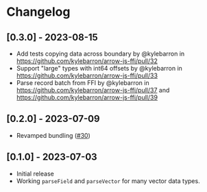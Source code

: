 # Changelog

## [0.3.0] - 2023-08-15

- Add tests copying data across boundary by @kylebarron in https://github.com/kylebarron/arrow-js-ffi/pull/32
- Support "large" types with int64 offsets by @kylebarron in https://github.com/kylebarron/arrow-js-ffi/pull/33
- Parse record batch from FFI by @kylebarron in https://github.com/kylebarron/arrow-js-ffi/pull/37 and https://github.com/kylebarron/arrow-js-ffi/pull/39

## [0.2.0] - 2023-07-09

- Revamped bundling ([#30](https://github.com/kylebarron/arrow-js-ffi/pull/30))

## [0.1.0] - 2023-07-03

- Initial release
- Working `parseField` and `parseVector` for many vector data types.
